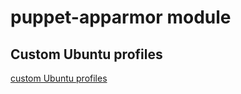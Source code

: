 # puppet-apparmor module

## Custom Ubuntu profiles

[custom Ubuntu profiles](https://github.com/simondeziel/aa-profiles)
